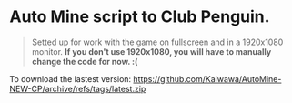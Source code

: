 # Auto Mine script to Club Penguin.

> Setted up for work with the game on fullscreen and in a 1920x1080 monitor.
**If you don't use 1920x1080, you will have to manually change the code for now. :(**


To download the lastest version:
https://github.com/Kaiwawa/AutoMine-NEW-CP/archive/refs/tags/latest.zip
